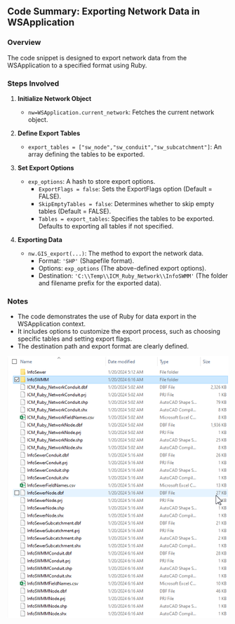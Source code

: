 ## Code Summary: Exporting Network Data in WSApplication

### Overview
The code snippet is designed to export network data from the WSApplication to a specified format using Ruby.

### Steps Involved

1. **Initialize Network Object**
   - `nw=WSApplication.current_network`: Fetches the current network object.

2. **Define Export Tables**
   - `export_tables = ["sw_node","sw_conduit","sw_subcatchment"]`: An array defining the tables to be exported.

3. **Set Export Options**
   - `exp_options`: A hash to store export options.
     - `ExportFlags = false`: Sets the ExportFlags option (Default = FALSE).
     - `SkipEmptyTables = false`: Determines whether to skip empty tables (Default = FALSE).
     - `Tables = export_tables`: Specifies the tables to be exported. Defaults to exporting all tables if not specified.

4. **Exporting Data**
   - `nw.GIS_export(...)`: The method to export the network data.
     - Format: `'SHP'` (Shapefile format).
     - Options: `exp_options` (The above-defined export options).
     - Destination: `'C:\\Temp\\ICM_Ruby_Network\\InfoSWMM'` (The folder and filename prefix for the exported data).

### Notes
- The code demonstrates the use of Ruby for data export in the WSApplication context.
- It includes options to customize the export process, such as choosing specific tables and setting export flags.
- The destination path and export format are clearly defined.

![Alt text](image.png)